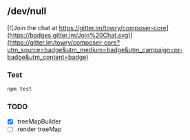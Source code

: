 /dev/null
---

[![Join the chat at https://gitter.im/towry/composer-core](https://badges.gitter.im/Join%20Chat.svg)](https://gitter.im/towry/composer-core?utm_source=badge&utm_medium=badge&utm_campaign=pr-badge&utm_content=badge)

### Test

```bash
npm test
```

### TODO

- [x] treeMapBuilder
- [ ] render treeMap

